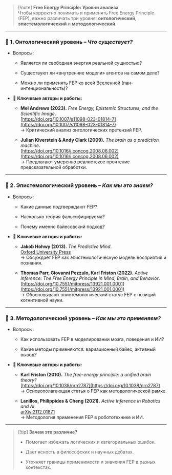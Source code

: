 
> [!note] **Free Energy Principle: Уровни анализа**  
> Чтобы корректно понимать и применять Free Energy Principle (FEP), важно различать три уровня: **онтологический**, **эпистемологический** и **методологический**.

---

### 🧱 1. Онтологический уровень – _Что существует?_

- Вопросы:
    
    - Является ли свободная энергия реальной сущностью?
        
    - Существуют ли «внутренние модели» агентов на самом деле?
        
    - Можно ли применять FEP ко всей Вселенной (пан-интенциональность)?
        
- 🔗 **Ключевые авторы и работы:**
    
    - **Mel Andrews (2023).** _Free Energy, Epistemic Structures, and the Scientific Image_.  
        [https://doi.org/10.1007/s11098-023-01814-7](https://doi.org/10.1007/s11098-023-01814-7)  
        → Критический анализ онтологических претензий FEP.
        
    - **Julian Kiverstein & Andy Clark (2009).** _The brain as a prediction machine_.  
        [https://doi.org/10.1016/j.concog.2008.06.002](https://doi.org/10.1016/j.concog.2008.06.002)  
        → Предлагают умеренно реалистское прочтение предсказательной обработки.
        

---

### 🧠 2. Эпистемологический уровень – _Как мы это знаем?_

- Вопросы:
    
    - Какие данные подтверждают FEP?
        
    - Насколько теория фальсифицируема?
        
    - Почему именно байесовский подход?
        
- 🔗 **Ключевые авторы и работы:**
    
    - **Jakob Hohwy (2013).** _The Predictive Mind_.  
        [Oxford University Press](https://global.oup.com/academic/product/the-predictive-mind-9780199686735)  
        → Обсуждает FEP как эпистемологическую модель восприятия и познания.
        
    - **Thomas Parr, Giovanni Pezzulo, Karl Friston (2022).** _Active Inference: The Free Energy Principle in Mind, Brain, and Behavior_.  
        [https://doi.org/10.7551/mitpress/13921.001.0001](https://doi.org/10.7551/mitpress/13921.001.0001)  
        → Обосновывают эпистемологический статус FEP с позиций когнитивной науки.
        

---

### 🔬 3. Методологический уровень – _Как мы это применяем?_

- Вопросы:
    
    - Как использовать FEP в моделировании мозга, поведения и ИИ?
        
    - Какие методы применяются: вариационный байес, активный вывод?
        
- 🔗 **Ключевые авторы и работы:**
    
    - **Karl Friston (2010).** _The free-energy principle: a unified brain theory?_  
        [https://doi.org/10.1038/nrn2787](https://doi.org/10.1038/nrn2787)  
        → Основополагающая статья о FEP как методологической рамке.
        
    - **Lanillos, Philippides & Cheng (2021).** _Active Inference in Robotics and AI_.  
        [arXiv:2112.01871](https://arxiv.org/abs/2112.01871)  
        → Методология применения FEP в робототехнике и ИИ.
        

---

> [!tip] **Зачем это различие?**
> 
> - Помогает избежать логических и категориальных ошибок.
>     
> - Дает ясность в философских и научных дебатах.
>     
> - Уточняет границы применимости и значения FEP в разных контекстах.
>     